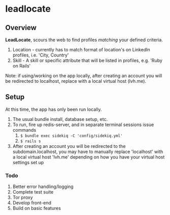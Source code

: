# leadlocate

## Overview

**LeadLocate**, scours the web to find profiles *matching* your defined criteria.

1. Location - currently has to match format of location's on LinkedIn profiles, i.e. 'City, Country'
2. Skill - A skill or specific attribute that will be listed in profiles, e.g. 'Ruby on Rails'

Note: if using/working on the app locally, after creating an account you will be redirected to localhost, replace with a local virtual host (lvh.me).

## Setup

At this time, the app has only been run locally.

1. The usual bundle install, database setup, etc.
2. To run, fire up redis-server, and in separate terminal sessions issue commands
	1. ```$ bundle exec sidekiq -C 'config/sidekiq.yml'```
	2. ```$ rails s```
3. After creating an account you will be redirected to the subdomain.localhost, you may have to manually replace 'localhost' with a local virtual host 'lvh.me' depending on how you have your virtual host settings set up

### Todo

1. Better error handling/logging
2. Complete test suite
3. Tor proxy
4. Develop front-end
5. Build on basic features

